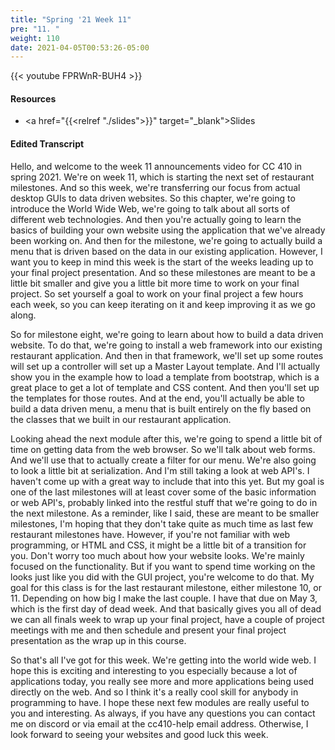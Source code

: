 ```yaml
---
title: "Spring '21 Week 11"
pre: "11. "
weight: 110
date: 2021-04-05T00:53:26-05:00
---
```


{{< youtube FPRWnR-BUH4 >}}

#### Resources

* <a href="{{<relref "./slides">}}" target="_blank">Slides</a>

#### Edited Transcript

Hello, and welcome to the week 11 announcements video for CC 410 in spring 2021. We're on week 11, which is starting the next set of restaurant milestones. And so this week, we're transferring our focus from actual desktop GUIs to data driven websites. So this chapter, we're going to introduce the World Wide Web, we're going to talk about all sorts of different web technologies. And then you're actually going to learn the basics of building your own website using the application that we've already been working on. And then for the milestone, we're going to actually build a menu that is driven based on the data in our existing application. However, I want you to keep in mind this week is the start of the weeks leading up to your final project presentation. And so these milestones are meant to be a little bit smaller and give you a little bit more time to work on your final project. So set yourself a goal to work on your final project a few hours each week, so you can keep iterating on it and keep improving it as we go along. 

So for milestone eight, we're going to learn about how to build a data driven website. To do that, we're going to install a web framework into our existing restaurant application. And then in that framework, we'll set up some routes will set up a controller will set up a Master Layout template. And I'll actually show you in the example how to load a template from bootstrap, which is a great place to get a lot of template and CSS content. And then you'll set up the templates for those routes. And at the end, you'll actually be able to build a data driven menu, a menu that is built entirely on the fly based on the classes that we built in our restaurant application. 

Looking ahead the next module after this, we're going to spend a little bit of time on getting data from the web browser. So we'll talk about web forms. And we'll use that to actually create a filter for our menu. We're also going to look a little bit at serialization. And I'm still taking a look at web API's. I haven't come up with a great way to include that into this yet. But my goal is one of the last milestones will at least cover some of the basic information or web API's, probably linked into the restful stuff that we're going to do in the next milestone. As a reminder, like I said, these are meant to be smaller milestones, I'm hoping that they don't take quite as much time as last few restaurant milestones have. However, if you're not familiar with web programming, or HTML and CSS, it might be a little bit of a transition for you. Don't worry too much about how your website looks. We're mainly focused on the functionality. But if you want to spend time working on the looks just like you did with the GUI project, you're welcome to do that. My goal for this class is for the last restaurant milestone, either milestone 10, or 11. Depending on how big I make the last couple. I have that due on May 3, which is the first day of dead week. And that basically gives you all of dead we can all finals week to wrap up your final project, have a couple of project meetings with me and then schedule and present your final project presentation as the wrap up in this course. 

So that's all I've got for this week. We're getting into the world wide web. I hope this is exciting and interesting to you especially because a lot of applications today, you really see more and more applications being used directly on the web. And so I think it's a really cool skill for anybody in programming to have. I hope these next few modules are really useful to you and interesting. As always, if you have any questions you can contact me on discord or via email at the cc410-help email address. Otherwise, I look forward to seeing your websites and good luck this week. 
